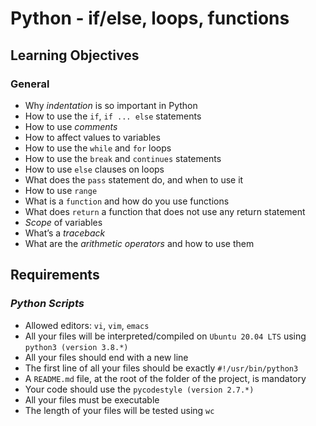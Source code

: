 # Python - if/else, loops, functions

## Learning Objectives

### General
- Why _indentation_ is so important in Python
- How to use the `if`, `if ... else` statements
- How to use _comments_
- How to affect values to variables
- How to use the `while` and `for` loops
- How to use the `break` and `continues` statements
- How to use `else` clauses on loops
- What does the `pass` statement do, and when to use it
- How to use `range`
- What is a `function` and how do you use functions
- What does `return` a function that does not use any return statement
- _Scope_ of variables
- What’s a _traceback_
- What are the _arithmetic operators_ and how to use them

## Requirements
### _Python Scripts_
- Allowed editors: `vi`, `vim`, `emacs`
- All your files will be interpreted/compiled on `Ubuntu 20.04 LTS` using `python3 (version 3.8.*)`
- All your files should end with a new line
- The first line of all your files should be exactly `#!/usr/bin/python3`
- A `README.md` file, at the root of the folder of the project, is mandatory
- Your code should use the `pycodestyle (version 2.7.*)`
- All your files must be executable
- The length of your files will be tested using `wc`
